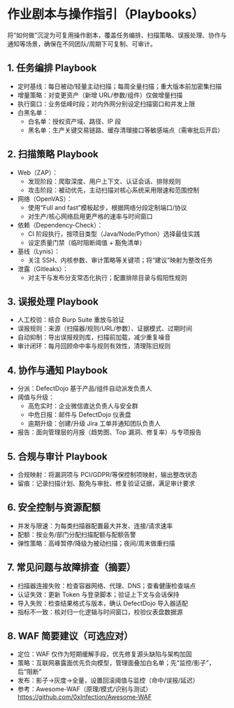 # 作业剧本与操作指引（Playbooks）

将“如何做”沉淀为可复用操作剧本，覆盖任务编排、扫描策略、误报处理、协作与通知等场景，确保在不同团队/周期下可复制、可审计。

## 1. 任务编排 Playbook

- 定时基线：每日被动/轻量主动扫描；每周全量扫描；重大版本前加密集扫描
- 增量策略：对变更资产（新增 URL/参数/组件）仅做增量扫描
- 执行窗口：业务低峰时段；对内外网分别设定扫描窗口和并发上限
- 白黑名单：
  - 白名单：授权资产域、路径、IP 段
  - 黑名单：生产关键交易链路、缓存清理接口等敏感端点（需审批后开启）

## 2. 扫描策略 Playbook

- Web（ZAP）：
  - 发现阶段：爬取深度、用户上下文、认证会话、排除规则
  - 攻击阶段：被动优先，主动扫描对核心系统采用限速和范围控制
- 网络（OpenVAS）：
  - 使用“Full and fast”模板起步，根据网络分段定制端口/协议
  - 对生产/核心网络启用更严格的速率与时间窗口
- 依赖（Dependency-Check）：
  - CI 阶段执行，按项目类型（Java/Node/Python）选择最佳实践
  - 设定质量门禁（临时阻断阈值 + 豁免清单）
- 基线（Lynis）：
  - 关注 SSH、内核参数、审计策略等关键项；将“建议”映射为整改任务
- 泄露（Gitleaks）：
  - 对主干与发布分支常态化执行；配置排除目录与假阳性规则

## 3. 误报处理 Playbook

- 人工校验：结合 Burp Suite 重放与验证
- 误报规则：来源（扫描器/规则/URL/参数）、证据模式、过期时间
- 自动抑制：导出误报规则库，扫描前加载，减少重复噪音
- 审计闭环：每月回顾命中率与规则有效性，清理陈旧规则

## 4. 协作与通知 Playbook

- 分派：DefectDojo 基于产品/组件自动派发负责人
- 阈值与升级：
  - 高危实时：企业微信直达负责人与安全群
  - 中危日报：邮件与 DefectDojo 仪表盘
  - 逾期升级：创建/升级 Jira 工单并通知团队负责人
- 报告：面向管理层的月报（趋势图、Top 漏洞、修复率）与专项报告

## 5. 合规与审计 Playbook

- 合规映射：将漏洞项与 PCI/GDPR/等保控制项映射，输出整改状态
- 留痕：记录扫描计划、豁免与审批、修复验证证据，满足审计要求

## 6. 安全控制与资源配额

- 并发与限速：为每类扫描器配置最大并发、连接/请求速率
- 配额：按业务/部门分配扫描配额与配额告警
- 弹性策略：高峰暂停/降级为被动扫描；夜间/周末做重扫描

## 7. 常见问题与故障排查（摘要）

- 扫描器连接失败：检查容器网络、代理、DNS；查看健康检查端点
- 认证失效：更新 Token 与登录脚本；验证上下文与会话保持
- 导入失败：检查结果格式与版本，确认 DefectDojo 导入器适配
- 指标不一致：核对归一化逻辑与时间窗口，校验仪表盘数据源

## 8. WAF 简要建议（可选应对）

- 定位：WAF 仅作为短期缓解手段，优先修复源头缺陷与架构加固
- 策略：互联网暴露面优先负向模型，管理面叠加白名单；先“监控/影子”，后“阻断”
- 发布：影子→灰度→全量，设置回滚阈值与监控（命中/误报/延迟）
- 参考：Awesome-WAF（原理/模式/识别与测试）https://github.com/0xInfection/Awesome-WAF